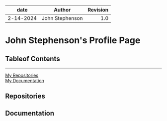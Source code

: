 | date | Author | Revision |
| :-------: |:---------------: |-------: |
| 2-14-2024 | John Stephenson | 1.0 |  

# John Stephenson's Profile Page

## Tableof Contents  
---  
[My Repositories](#repositories)  
[My Documentation](#documentation)  

## Repositories  
## Documentation  